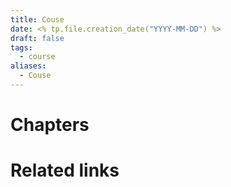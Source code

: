 ```yaml
---
title: Couse
date: <% tp.file.creation_date("YYYY-MM-DD") %>
draft: false
tags:
  - course
aliases:
  - Couse
---
```

# Chapters

# Related links